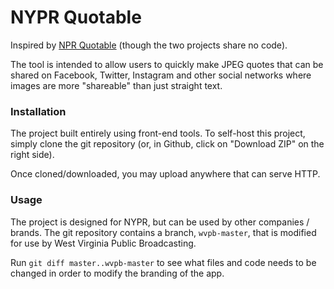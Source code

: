 # NYPR Quotable

Inspired by [NPR Quotable][1] (though the two projects share no code).

The tool is intended to allow users to quickly make JPEG quotes that can be shared on Facebook, Twitter, Instagram and other social networks where images are more "shareable" than just straight text.

[1]: https://github.com/nprapps/quotable

### Installation

The project built entirely using front-end tools. To self-host this project, simply clone the git repository (or, in Github, click on "Download ZIP" on the right side).

Once cloned/downloaded, you may upload anywhere that can serve HTTP.

### Usage

The project is designed for NYPR, but can be used by other companies / brands. The git repository contains a branch, `wvpb-master`, that is modified for use by West Virginia Public Broadcasting.

Run `git diff master..wvpb-master` to see what files and code needs to be changed in order to modify the branding of the app.
